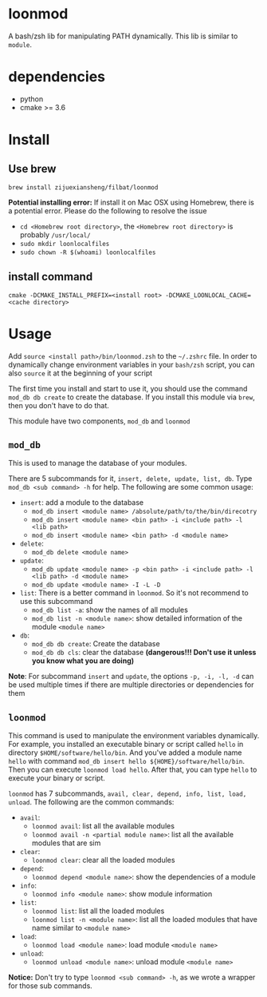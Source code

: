 # loonmod

A bash/zsh lib for manipulating PATH dynamically. This lib is similar to `module`.

# dependencies

* python
* cmake >= 3.6

# Install

## Use brew

`brew install zijuexiansheng/filbat/loonmod`

**Potential installing error:** If install it on Mac OSX using Homebrew, there is a potential error. Please do the following to resolve the issue

* `cd <Homebrew root directory>`, the `<Homebrew root directory>` is probably `/usr/local/`
* `sudo mkdir loonlocalfiles`
* `sudo chown -R $(whoami) loonlocalfiles`

## install command 

`cmake -DCMAKE_INSTALL_PREFIX=<install root> -DCMAKE_LOONLOCAL_CACHE=<cache directory>`

# Usage

Add `source <install path>/bin/loonmod.zsh` to the `~/.zshrc` file. In order to dynamically change environment variables in your `bash/zsh` script, you can also `source` it at the beginning of your script

The first time you install and start to use it, you should use the command `mod_db db create` to create the database. If you install this module via `brew`, then you don't have to do that.

This module have two components, `mod_db` and `loonmod`

## `mod_db`

This is used to manage the database of your modules.

There are 5 subcommands for it, `insert, delete, update, list, db`. Type `mod_db <sub command> -h` for help. The following are some common usage:

* `insert`: add a module to the database
    * `mod_db insert <module name> /absolute/path/to/the/bin/direcotry`
    * `mod_db insert <module name> <bin path> -i <include path> -l <lib path>`
    * `mod_db insert <module name> <bin path> -d <module name>`
* `delete`:
    * `mod_db delete <module name>`
* `update`:
    * `mod_db update <module name> -p <bin path> -i <include path> -l <lib path> -d <module name>`
    * `mod_db update <module name> -I -L -D`
* `list`: There is a better command in `loonmod`. So it's not recommend to use this subcommand
    * `mod_db list -a`: show the names of all modules 
    * `mod_db list -n <module name>`: show detailed information of the module `<module name>`
* `db`:
    * `mod_db db create`: Create the database
    * `mod_db db cls`: clear the database **(dangerous!!! Don't use it unless you know what you are doing)**

**Note**: For subcommand `insert` and `update`, the options `-p, -i, -l, -d` can be used multiple times if there are multiple directories or dependencies for them

## `loonmod`

This command is used to manipulate the environment variables dynamically. For example, you installed an executable binary or script called `hello` in directory `$HOME/software/hello/bin`. And you've added a module name `hello` with command `mod_db insert hello ${HOME}/software/hello/bin`. Then you can execute `loonmod load hello`. After that, you can type `hello` to execute your binary or script.

`loonmod` has 7 subcommands, `avail, clear, depend, info, list, load, unload`. The following are the common commands:

* `avail`:
    * `loonmod avail`: list all the available modules
    * `loonmod avail -n <partial module name>`: list all the available modules that are sim
* `clear`:
    * `loonmod clear`: clear all the loaded modules
* `depend`:
    * `loonmod depend <module name>`: show the dependencies of a module
* `info`:
    * `loonmod info <module name>`: show module information
* `list`:
    * `loonmod list`: list all the loaded modules
    * `loonmod list -n <module name>`: list all the loaded modules that have name similar to `<module name>`
* `load`:
    * `loonmod load <module name>`: load module `<module name>`
* `unload`:
    * `loonmod unload <module name>`: unload module `<module name>`

**Notice:** Don't try to type `loonmod <sub command> -h`, as we wrote a wrapper for those sub commands.
